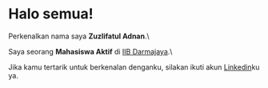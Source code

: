 # Halo semua! 

Perkenalkan nama saya **Zuzlifatul Adnan**.\

Saya seorang **Mahasiswa Aktif** di [IIB Darmajaya](https://www.darmajaya.ac.id/).\

Jika kamu tertarik untuk berkenalan denganku, silakan ikuti akun [Linkedin](https://www.linkedin.com/in/zuzlifatul-adnan-a5a345271/)ku ya.

